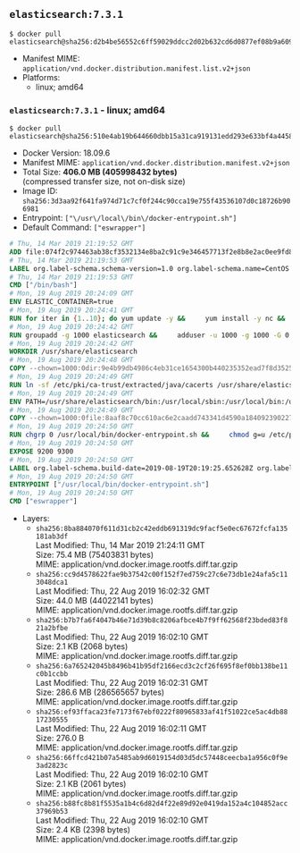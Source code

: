 ## `elasticsearch:7.3.1`

```console
$ docker pull elasticsearch@sha256:d2b4be56552c6ff59029ddcc2d02b632cd6d0877ef08b9a6094a21ec62d18917
```

-	Manifest MIME: `application/vnd.docker.distribution.manifest.list.v2+json`
-	Platforms:
	-	linux; amd64

### `elasticsearch:7.3.1` - linux; amd64

```console
$ docker pull elasticsearch@sha256:510e4ab19b644660dbb15a31ca919131edd293e633bf4a4458aed0cf0f671705
```

-	Docker Version: 18.09.6
-	Manifest MIME: `application/vnd.docker.distribution.manifest.v2+json`
-	Total Size: **406.0 MB (405998432 bytes)**  
	(compressed transfer size, not on-disk size)
-	Image ID: `sha256:3d3aa92f641fa974d71c7cf0f244c90cca19e755f43536107d0c18726b906981`
-	Entrypoint: `["\/usr\/local\/bin\/docker-entrypoint.sh"]`
-	Default Command: `["eswrapper"]`

```dockerfile
# Thu, 14 Mar 2019 21:19:52 GMT
ADD file:074f2c974463ab38cf3532134e8ba2c91c9e346457713f2e8b8e2ac0ee9fd83d in / 
# Thu, 14 Mar 2019 21:19:53 GMT
LABEL org.label-schema.schema-version=1.0 org.label-schema.name=CentOS Base Image org.label-schema.vendor=CentOS org.label-schema.license=GPLv2 org.label-schema.build-date=20190305
# Thu, 14 Mar 2019 21:19:53 GMT
CMD ["/bin/bash"]
# Mon, 19 Aug 2019 20:24:09 GMT
ENV ELASTIC_CONTAINER=true
# Mon, 19 Aug 2019 20:24:41 GMT
RUN for iter in {1..10}; do yum update -y &&     yum install -y nc &&     yum clean all && exit_code=0 && break || exit_code=$? && echo "yum error: retry $iter in 10s" && sleep 10; done;     (exit $exit_code)
# Mon, 19 Aug 2019 20:24:42 GMT
RUN groupadd -g 1000 elasticsearch &&     adduser -u 1000 -g 1000 -G 0 -d /usr/share/elasticsearch elasticsearch &&     chmod 0775 /usr/share/elasticsearch &&     chgrp 0 /usr/share/elasticsearch
# Mon, 19 Aug 2019 20:24:42 GMT
WORKDIR /usr/share/elasticsearch
# Mon, 19 Aug 2019 20:24:48 GMT
COPY --chown=1000:0dir:9e4b99db4986c4eb31ce1654300b440235352ead7f8d3525ad8e6acbf9661d5b in /usr/share/elasticsearch 
# Mon, 19 Aug 2019 20:24:49 GMT
RUN ln -sf /etc/pki/ca-trust/extracted/java/cacerts /usr/share/elasticsearch/jdk/lib/security/cacerts
# Mon, 19 Aug 2019 20:24:49 GMT
ENV PATH=/usr/share/elasticsearch/bin:/usr/local/sbin:/usr/local/bin:/usr/sbin:/usr/bin:/sbin:/bin
# Mon, 19 Aug 2019 20:24:49 GMT
COPY --chown=1000:0file:8aaf8c70cc610ac6e2caadd743341d4590a184092390227b9bfc69044c733e28 in /usr/local/bin/docker-entrypoint.sh 
# Mon, 19 Aug 2019 20:24:50 GMT
RUN chgrp 0 /usr/local/bin/docker-entrypoint.sh &&     chmod g=u /etc/passwd &&     chmod 0775 /usr/local/bin/docker-entrypoint.sh
# Mon, 19 Aug 2019 20:24:50 GMT
EXPOSE 9200 9300
# Mon, 19 Aug 2019 20:24:50 GMT
LABEL org.label-schema.build-date=2019-08-19T20:19:25.652628Z org.label-schema.license=Elastic-License org.label-schema.name=Elasticsearch org.label-schema.schema-version=1.0 org.label-schema.url=https://www.elastic.co/products/elasticsearch org.label-schema.usage=https://www.elastic.co/guide/en/elasticsearch/reference/index.html org.label-schema.vcs-ref=4749ba64e73e5f6cee665ac89b38837b17a28e7b org.label-schema.vcs-url=https://github.com/elastic/elasticsearch org.label-schema.vendor=Elastic org.label-schema.version=7.3.1 org.opencontainers.image.created=2019-08-19T20:19:25.652628Z org.opencontainers.image.documentation=https://www.elastic.co/guide/en/elasticsearch/reference/index.html org.opencontainers.image.licenses=Elastic-License org.opencontainers.image.revision=4749ba64e73e5f6cee665ac89b38837b17a28e7b org.opencontainers.image.source=https://github.com/elastic/elasticsearch org.opencontainers.image.title=Elasticsearch org.opencontainers.image.url=https://www.elastic.co/products/elasticsearch org.opencontainers.image.vendor=Elastic org.opencontainers.image.version=7.3.1
# Mon, 19 Aug 2019 20:24:50 GMT
ENTRYPOINT ["/usr/local/bin/docker-entrypoint.sh"]
# Mon, 19 Aug 2019 20:24:50 GMT
CMD ["eswrapper"]
```

-	Layers:
	-	`sha256:8ba884070f611d31cb2c42eddb691319dc9facf5e0ec67672fcfa135181ab3df`  
		Last Modified: Thu, 14 Mar 2019 21:24:11 GMT  
		Size: 75.4 MB (75403831 bytes)  
		MIME: application/vnd.docker.image.rootfs.diff.tar.gzip
	-	`sha256:cc9d4578622fae9b37542c00f152f7ed759c27c6e73db1e24afa5c113048dca1`  
		Last Modified: Thu, 22 Aug 2019 16:02:32 GMT  
		Size: 44.0 MB (44022141 bytes)  
		MIME: application/vnd.docker.image.rootfs.diff.tar.gzip
	-	`sha256:b7b7fa6f4047b46e71d39b8c8206afbce4b7f9ff62568f23bded83f821a2bfbe`  
		Last Modified: Thu, 22 Aug 2019 16:02:10 GMT  
		Size: 2.1 KB (2068 bytes)  
		MIME: application/vnd.docker.image.rootfs.diff.tar.gzip
	-	`sha256:6a765242045b8496b41b95df2166ecd3c2cf26f695f8ef0bb138be11c0b1ccbb`  
		Last Modified: Thu, 22 Aug 2019 16:02:31 GMT  
		Size: 286.6 MB (286565657 bytes)  
		MIME: application/vnd.docker.image.rootfs.diff.tar.gzip
	-	`sha256:ef93ffaca23fe7173f67ebf0222f80965833af41f51022ce5ac4db8817230555`  
		Last Modified: Thu, 22 Aug 2019 16:02:11 GMT  
		Size: 276.0 B  
		MIME: application/vnd.docker.image.rootfs.diff.tar.gzip
	-	`sha256:66ffcd421b07a5485ab9d6019154d03d5dc57448ceecba1a956c0f9e3ad2823c`  
		Last Modified: Thu, 22 Aug 2019 16:02:10 GMT  
		Size: 2.1 KB (2061 bytes)  
		MIME: application/vnd.docker.image.rootfs.diff.tar.gzip
	-	`sha256:b88fc8b81f5535a1b4c6d82d4f22e89d92e0419da152a4c104852acc37969b53`  
		Last Modified: Thu, 22 Aug 2019 16:02:10 GMT  
		Size: 2.4 KB (2398 bytes)  
		MIME: application/vnd.docker.image.rootfs.diff.tar.gzip

